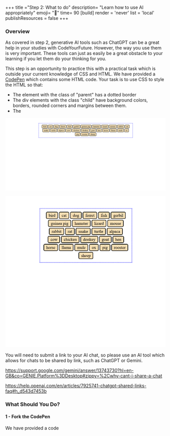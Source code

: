 +++
title ="Step 2: What to do"
description= "Learn how to use AI appropriately"
emoji= "🤖"
time= 90
[build]
  render = 'never'
  list = 'local'
  publishResources = false 
+++

### Overview
As covered in step 2, generative AI tools such as ChatGPT can be a great help in your studies with CodeYourFuture. However, the way you use them is very important. These tools can just as easily be a great obstacle to your learning if you let them do your thinking for you.

This step is an opportunity to practice this with a practical task which is outside your current knowledge of CSS and HTML. We have provided a [CodePen](https://codepen.io/Ara225/pen/JoYbRVd) which contains some HTML code. Your task is to use CSS to style the HTML so that:
- The element with the class of "parent" has a dotted border
- The div elements with the class "child" have background colors, borders, rounded corners and margins between them.
- The 

![alt text](animals-larger-screen.png)

![alt text](animals-smaller-screen.png)

You will need to submit a link to your AI chat, so please use an AI tool which allows for chats to be shared by link, such as ChatGPT or Gemini. 

https://support.google.com/gemini/answer/13743730?hl=en-GB&co=GENIE.Platform%3DDesktop#zippy=%2Cwhy-cant-i-share-a-chat

https://help.openai.com/en/articles/7925741-chatgpt-shared-links-faq#h_d543d7453b

### What Should You Do?

#### 1 - Fork the CodePen
We have provided a code